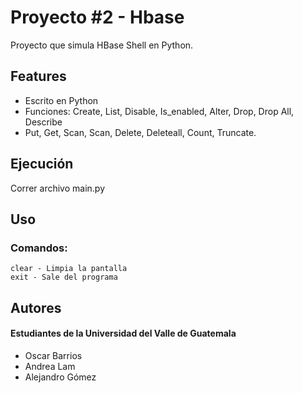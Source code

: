 
# Proyecto #2 - Hbase

Proyecto que simula HBase Shell en Python.


## Features

- Escrito en Python
- Funciones: Create, List, Disable, Is_enabled, Alter, Drop, Drop All, Describe
- Put, Get, Scan, Scan, Delete, Deleteall, Count, Truncate.


## Ejecución

Correr archivo main.py

## Uso

### Comandos:

```
clear - Limpia la pantalla
exit - Sale del programa
```


## Autores

#### Estudiantes de la Universidad del Valle de Guatemala

- Oscar Barrios
- Andrea Lam
- Alejandro Gómez